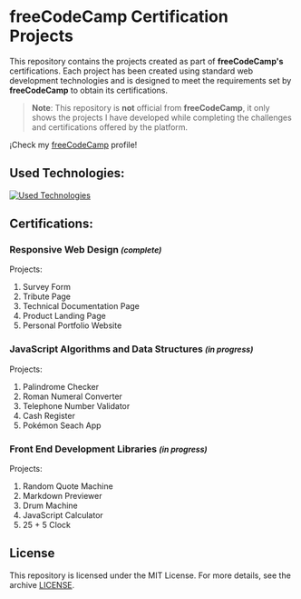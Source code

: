 # freeCodeCamp Certification Projects
This repository contains the projects created as part of **freeCodeCamp's** certifications. Each project has been created using standard web development technologies and is designed to meet the requirements set by **freeCodeCamp** to obtain its certifications.

> **Note**: This repository is **not** official from **freeCodeCamp**, it only shows the projects I have developed while completing the challenges and certifications offered by the platform.

¡Check my [freeCodeCamp](https://www.freecodecamp.org/SMosq) profile!

## Used Technologies:
[![Used Technologies](https://skillicons.dev/icons?i=html,css,js,bootstrap,jquery,sass,react,redux)](https://skillicons.dev)

## Certifications:
### Responsive Web Design <small><em>(complete)</em></small>
Projects:
1. Survey Form
2. Tribute Page
3. Technical Documentation Page
4. Product Landing Page
5. Personal Portfolio Website
### JavaScript Algorithms and Data Structures <small><em>(in progress)</em></small>
Projects: 
1. Palindrome Checker
2. Roman Numeral Converter
3. Telephone Number Validator
4. Cash Register
5. Pokémon Seach App
### Front End Development Libraries <small><em>(in progress)</em></small>
Projects:
1. Random Quote Machine
2. Markdown Previewer
3. Drum Machine
4. JavaScript Calculator
5. 25 + 5 Clock

## License
This repository is licensed under the MIT License. For more details, see the archive [LICENSE](./LICENSE).

[comment]: <> (Made by Stuart Mosquera)